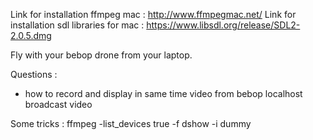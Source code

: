 Link for installation ffmpeg mac : http://www.ffmpegmac.net/
Link for installation sdl libraries for mac : https://www.libsdl.org/release/SDL2-2.0.5.dmg

Fly with your bebop drone from your laptop.

 Questions : 
 - how to record and display in same time video from bebop localhost broadcast video
 
 
 Some tricks :
                ffmpeg -list_devices true -f dshow -i dummy